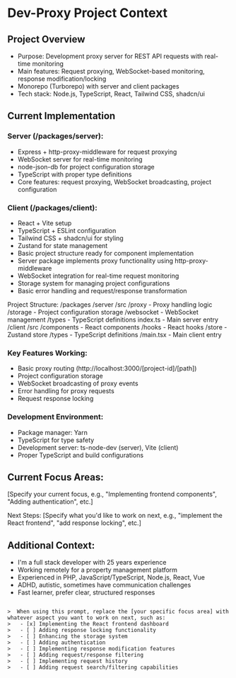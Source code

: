 
# Dev-Proxy Project Context

## Project Overview
- Purpose: Development proxy server for REST API requests with real-time monitoring
- Main features: Request proxying, WebSocket-based monitoring, response modification/locking
- Monorepo (Turborepo) with server and client packages
- Tech stack: Node.js, TypeScript, React, Tailwind CSS, shadcn/ui

## Current Implementation

### Server (/packages/server):
- Express + http-proxy-middleware for request proxying
- WebSocket server for real-time monitoring
- node-json-db for project configuration storage
- TypeScript with proper type definitions
- Core features: request proxying, WebSocket broadcasting, project configuration

### Client (/packages/client):
- React + Vite setup
- TypeScript + ESLint configuration
- Tailwind CSS + shadcn/ui for styling
- Zustand for state management
- Basic project structure ready for component implementation
- Server package implements proxy functionality using http-proxy-middleware
- WebSocket integration for real-time request monitoring
- Storage system for managing project configurations
- Basic error handling and request/response transformation

Project Structure:
/packages
  /server
    /src
      /proxy - Proxy handling logic
      /storage - Project configuration storage
      /websocket - WebSocket management
      /types - TypeScript definitions
      index.ts - Main server entry
  /client 
    /src
      /components - React components
      /hooks - React hooks
      /store - Zustand store
      /types - TypeScript definitions
      /main.tsx - Main client entry

### Key Features Working:
- Basic proxy routing (http://localhost:3000/[project-id]/[path])
- Project configuration storage
- WebSocket broadcasting of proxy events
- Error handling for proxy requests
- Request response locking

### Development Environment:
- Package manager: Yarn
- TypeScript for type safety
- Development server: ts-node-dev (server), Vite (client)
- Proper TypeScript and build configurations

## Current Focus Areas:
[Specify your current focus, e.g., "Implementing frontend components", "Adding authentication", etc.]

Next Steps:
[Specify what you'd like to work on next, e.g., "implement the React frontend", "add response locking", etc.]

## Additional Context:
- I'm a full stack developer with 25 years experience
- Working remotely for a property management platform
- Experienced in PHP, JavaScript/TypeScript, Node.js, React, Vue
- ADHD, autistic, sometimes have communication challenges
- Fast learner, prefer clear, structured responses
```

>  When using this prompt, replace the [your specific focus area] with whatever aspect you want to work on next, such as:
>   - [x] Implementing the React frontend dashboard
>   - [ ] Adding response locking functionality
>   - [ ] Enhancing the storage system
>   - [ ] Adding authentication
>   - [ ] Implementing response modification features
>   - [ ] Adding request/response filtering
>   - [ ] Implementing request history
>   - [ ] Adding request search/filtering capabilities
